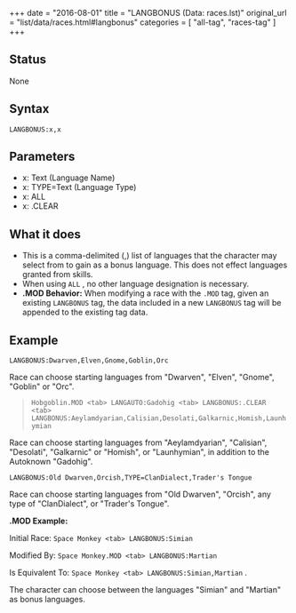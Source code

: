 +++
date = "2016-08-01"
title = "LANGBONUS (Data: races.lst)"
original_url = "list/data/races.html#langbonus"
categories = [ "all-tag", "races-tag" ]
+++

## Status

None

## Syntax

`LANGBONUS:x,x`

## Parameters

-   x: Text (Language Name)
-   x: TYPE=Text (Language Type)
-   x: ALL
-   x: .CLEAR



What it does
------------

-   This is a comma-delimited (,) list of languages that the character
    may select from to gain as a bonus language. This does not effect
    languages granted from skills.
-   When using `ALL` , no other language designation is necessary.
-   **.MOD Behavior:** When modifying a race with the `.MOD` tag, given
    an existing `LANGBONUS` tag, the data included in a new `LANGBONUS`
    tag will be appended to the existing tag data.

Example
-------

`LANGBONUS:Dwarven,Elven,Gnome,Goblin,Orc`

Race can choose starting languages from "Dwarven", "Elven", "Gnome",
"Goblin" or "Orc".

> `Hobgoblin.MOD <tab> LANGAUTO:Gadohig <tab> LANGBONUS:.CLEAR <tab> LANGBONUS:Aeylamdyarian,Calisian,Desolati,Galkarnic,Homish,Launhymian`

Race can choose starting languages from "Aeylamdyarian", "Calisian",
"Desolati", "Galkarnic" or "Homish", or "Launhymian", in addition to the
Autoknown "Gadohig".

`LANGBONUS:Old Dwarven,Orcish,TYPE=ClanDialect,Trader's Tongue`

Race can choose starting languages from "Old Dwarven", "Orcish", any
type of "ClanDialect", or "Trader's Tongue".

**.MOD Example:**

Initial Race: `Space Monkey <tab> LANGBONUS:Simian`

Modified By: `Space Monkey.MOD <tab> LANGBONUS:Martian`

Is Equivalent To: `Space Monkey <tab> LANGBONUS:Simian,Martian` .

The character can choose between the languages "Simian" and "Martian" as
bonus languages.

